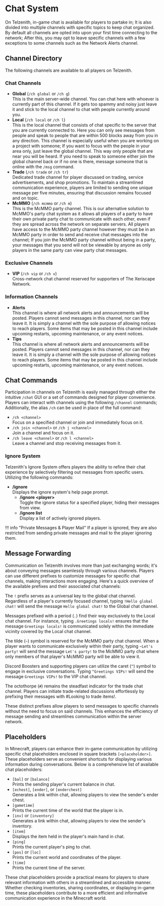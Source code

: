 # Chat System
On Telzenith, in-game chat is available for players to partake in; It is also divided into multiple channels with specific topics to keep chat organized. By default all channels are opted into upon your first time connecting to the network; After this, you may opt to leave specific channels with a few exceptions to some channels such as the Network Alerts channel.

## Channel Directory
The following channels are available to all players on Telzenith.

### Chat Channels
* **Global** (`/ch global` or `/ch g`)<br />
This is the main server-wide channel. You can chat here with whoever is currently part of this channel. If it gets too spammy and noisy just leave it and stick to the local channel to chat with people currently around you.
* **Local** (`/ch local` or `/ch l`)<br />
This is the local channel that consists of chat specific to the server that you are currently connected to. Here you can only see messages from people and speak to people that are within 500 blocks away from you in any direction. This channel is especially useful when you are working on a project with someone; If you want to focus with the people in your area only, just leave the global channel. This way only people that are near you will be heard. If you need to speak to someone either join the global channel back or if no one is there, message someone that is online with the `/msg` command.
* **Trade** (`/ch trade` or `/ch tr`)<br />
Dedicated trade channel for player discussed on trading, service advertisements, and shop promotions. To maintain a streamlined communication experience, players are limited to sending one unique message per five minutes, ensuring that discussion remains focused and on topic.
* **McMMO** (`/ch mcmmo` or `/ch m`)<br />
This is the McMMO party channel. This is our alternative solution to McMMO's party chat system as it allows all players of a party to have their own private party chat to communicate with each other, even if they are spread across the network on separate servers. All players have access to the McMMO party channel however they must be in an McMMO party in order to send and receive chat messages into the channel; If you join the McMMO party channel without being in a party, your messages that you send will not be viewable by anyone as only players in the same party can view party chat messages.

### Exclusive Channels
* **VIP** (`/ch vip` or `/ch v`)<br />
Cross-network chat channel reserved for supporters of The Xeriscape Network.

### Information Channels
* **Alerts**<br />
This channel is where all network alerts and announcements will be posted. Players cannot send messages in this channel, nor can they leave it. It is simply a channel with the sole purpose of allowing notices to reach players. Some items that may be posted in this channel include upcoming restarts, upcoming maintenance, or any event notices.
* **Tips**<br />
This channel is where all network alerts and announcements will be posted. Players cannot send messages in this channel, nor can they leave it. It is simply a channel with the sole purpose of allowing notices to reach players. Some items that may be posted in this channel include upcoming restarts, upcoming maintenance, or any event notices.

## Chat Commands
Participation in channels on Telzenith is easily managed through either the intuitive `/chat` GUI or a set of commands designed for player convenience. Players can interact with channels using the following `/channel` commands; Additionally, the alias `/ch` can be used in place of the full command:

* `/ch <channel>`<br />
Focus on a specified channel or join and immediately focus on it.
* `/ch join <channel>` or `/ch j <channel>`<br />
Join a channel and focus on it.
* `/ch leave <channel>` or `/ch l <channel>`<br />
Leave a channel and stop receiving messages from it.

### Ignore System
Telzenith's Ignore System offers players the ability to refine their chat experience by selectively filtering out messages from specific users. Utilizing the following commands:

* **/ignore**<br />
Displays the ignore system's help page prompt.
	* **/ignore <player\>**<br />
	Toggle the ignore status for a specified player, hiding their messages from view.
	* **/ignore list**<br />
	Display a list of actively ignored players.

!!! info "Private Messages & Player Mail"
	If a player is ignored, they are also restricted from sending private messages and mail to the player ignoring them.

## Message Forwarding
Communication on Telzenith involves more than just exchanging words; it's about conveying messages seamlessly through various channels. Players can use different prefixes to customize messages for specific chat channels, making interactions more engaging. Here's a quick overview of the available prefixes and their associated chat channels:

The `!` prefix serves as a universal key to the global chat channel. Regardless of a player's currently focused channel, typing `!Hello global chat!` will send the message `Hello global chat!` to the Global chat channel.

Messages prefixed with a period (`.`) find their way exclusively to the Local chat channel. For instance, typing `.Greetings locals!` ensures that the message `Greetings locals!` is communicated solely within the immediate vicinity covered by the Local chat channel.

The tilde (`~`) symbol is reserved for the McMMO party chat channel. When a player wants to communicate exclusively within their party, typing `~Let's party!` will send the message `Let's party!` to the McMMO party chat where only members of that player's McMMO party will be able to view it.

Discord Boosters and supporting players can utilize the caret (`^`) symbol to engage in exclusive conversations. Typing `^Greetings VIPs!` will send the message `Greetings VIPs!` to the VIP chat channel.

The octothorpe (`#`) remains the steadfast indicator for the trade chat channel. Players can initiate trade-related discussions effortlessly by prefixing their messages with #Looking to trade items!.

These distinct prefixes allow players to send messages to specific channels without the need to focus on said channels. This enhances the efficiency of message sending and streamlines communication within the server network.

## Placeholders
In Minecraft, players can enhance their in-game communication by utilizing specific chat placeholders enclosed in square brackets `[<placeholder>]`. These placeholders serve as convenient shortcuts for displaying various information during conversations. Below is a comprehensive list of available chat placeholders:

- `[bal]` or `[balance]`<br />
Prints the sending player's current balance in chat.
- `[echest]`, `[ender]`, or `[enderchest]`<br />
Generates a link within chat, allowing players to view the sender's ender chest.
- `[gametime]`<br />
Prints the current time of the world that the player is in.
- `[inv]` or `[inventory]`<br />
Generates a link within chat, allowing players to view the sender's inventory.
- `[item]`<br />
Displays the item held in the player's main hand in chat.
- `[ping]`<br />
Prints the current player's ping to chat.
- `[pos]` or `[loc]`<br />
Prints the current world and coordinates of the player.
- `[time]`<br />
Prints the current time of the server.

These chat placeholders provide a practical means for players to share relevant information with others in a streamlined and accessible manner. Whether checking inventories, sharing coordinates, or displaying in-game time, these placeholders contribute to a more efficient and informative communication experience in the Minecraft world.
